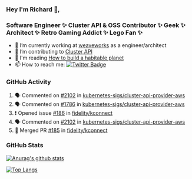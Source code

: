 ### Hey I'm Richard 👋, 

<h3 align="left">Software Engineer ✨ Cluster API & OSS Contributor ✨ Geek ✨ Architect ✨ Retro Gaming Addict ✨ Lego Fan ✨</h3>

- 🔭 I’m currently working at [weaveworks](https://github.com/weaveworks) as a engineer/architect
- 👯 I’m contributing to [Cluster API](https://github.com/kubernetes-sigs/cluster-api-provider-aws/pulls?q=is%3Aissue+is%3Apr+author%3Arichardcase+)
- 💬 I'm reading [How to build a habitable planet](https://www.amazon.co.uk/How-Build-Habitable-Planet-Humankind/dp/0691140065)
- 📫 How to reach me: [![Twitter Badge](https://img.shields.io/badge/-@fruit_case-00acee?style=flat&logo=Twitter&logoColor=white)](https://twitter.com/intent/follow?screen_name=fruit_case "Follow on Twitter")

### GitHub Activity 

<!--START_SECTION:activity-->
1. 🗣 Commented on [#2102](https://github.com/kubernetes-sigs/cluster-api-provider-aws/issues/2102) in [kubernetes-sigs/cluster-api-provider-aws](https://github.com/kubernetes-sigs/cluster-api-provider-aws)
2. 🗣 Commented on [#1786](https://github.com/kubernetes-sigs/cluster-api-provider-aws/issues/1786) in [kubernetes-sigs/cluster-api-provider-aws](https://github.com/kubernetes-sigs/cluster-api-provider-aws)
3. ❗️ Opened issue [#186](https://github.com/fidelity/kconnect/issues/186) in [fidelity/kconnect](https://github.com/fidelity/kconnect)
4. 🗣 Commented on [#2102](https://github.com/kubernetes-sigs/cluster-api-provider-aws/issues/2102) in [kubernetes-sigs/cluster-api-provider-aws](https://github.com/kubernetes-sigs/cluster-api-provider-aws)
5. 🎉 Merged PR [#185](https://github.com/fidelity/kconnect/pull/185) in [fidelity/kconnect](https://github.com/fidelity/kconnect)
<!--END_SECTION:activity-->

### GitHub Stats

[![Anurag's github stats](https://github-readme-stats.vercel.app/api?username=richardcase&count_private=true&show_icons=true)](https://github.com/anuraghazra/github-readme-stats)

[![Top Langs](https://github-readme-stats.vercel.app/api/top-langs/?username=richardcase&hide=html&layout=compact)](https://github.com/anuraghazra/github-readme-stats)
